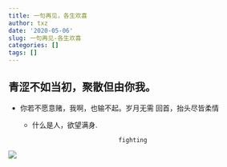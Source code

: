 ```yaml
---
title: 一句再见，各生欢喜
author: txz
date: '2020-05-06'
slug: 一句再见-各生欢喜
categories: []
tags: []
---
```

## 青涩不如当初，聚散但由你我。

+ 你若不愿意赌，我啊，也输不起。岁月无需 回首，抬头尽皆柔情 



 
    * 什么是人，欲望满身.

                                  fighting
![](/post/2020-05-06-一句再见-各生欢喜_files/EF9A7C98206234A55FC2911E74BBEC6B.png)